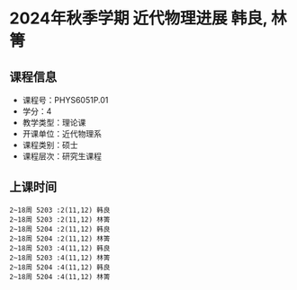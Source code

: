 # 2024年秋季学期 近代物理进展 韩良, 林箐






## 课程信息

- 课程号：PHYS6051P.01
- 学分：4
- 教学类型：理论课
- 开课单位：近代物理系
- 课程类别：硕士
- 课程层次：研究生课程

## 上课时间

```
2~18周 5203 :2(11,12) 韩良
2~18周 5203 :2(11,12) 林箐
2~18周 5204 :2(11,12) 韩良
2~18周 5204 :2(11,12) 林箐
2~18周 5203 :4(11,12) 韩良
2~18周 5203 :4(11,12) 林箐
2~18周 5204 :4(11,12) 韩良
2~18周 5204 :4(11,12) 林箐
```

